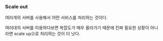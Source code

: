 ### Scale out
여러개의 서버를 사용해서 어떤 서비스를 처리하는 것이다.

여러대의 서버를 이용하다보면 복잡도가 매우 올라가기 때문에 진짜 필요한 상황이 아니라면 scale up으로 처리하는 것이 더 낫다.